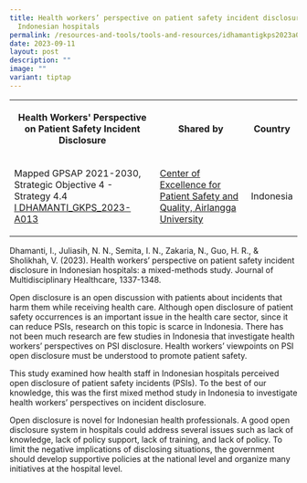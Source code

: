 ```yaml
---
title: Health workers’ perspective on patient safety incident disclosure in
  Indonesian hospitals
permalink: /resources-and-tools/tools-and-resources/idhamantigkps2023a013/
date: 2023-09-11
layout: post
description: ""
image: ""
variant: tiptap
---
```

<table><tbody><tr><th rowspan="1" colspan="1"><p>Health Workers' Perspective on Patient Safety Incident Disclosure</p></th><th rowspan="1" colspan="1"><p>Shared by</p></th><th rowspan="1" colspan="1"><p>Country</p></th></tr><tr><td rowspan="1" colspan="1"><p>Mapped GPSAP 2021-2030, Strategic Objective 4 - Strategy 4.4<br><a href="/files/i dhamanti_gkps_2023-a013.pdf" rel="noopener noreferrer nofollow" target="_blank">I DHAMANTI_GKPS_2023-A013</a></p></td><td rowspan="1" colspan="1"><p><a href="https://scholar.unair.ac.id/en/organisations/center-for-patient-safety-research" rel="noopener noreferrer nofollow" target="_blank">Center of Excellence for Patient Safety and Quality, Airlangga University</a></p></td><td rowspan="1" colspan="1"><p>Indonesia</p></td></tr></tbody></table><p>Dhamanti, I., Juliasih, N. N., Semita, I. N., Zakaria, N., Guo, H. R., &amp; Sholikhah, V. (2023). Health workers’ perspective on patient safety incident disclosure in Indonesian hospitals: a mixed-methods study. Journal of Multidisciplinary Healthcare, 1337-1348.</p><p>Open disclosure is an open discussion with patients about incidents that harm them while receiving health care. Although open disclosure of patient safety occurrences is an important issue in the health care sector, since it can reduce PSIs, research on this topic is scarce in Indonesia. There has not been much research are few studies in Indonesia that investigate health workers’ perspectives on PSI disclosure. Health workers’ viewpoints on PSI open disclosure must be understood to promote patient safety.</p><p>This study examined how health staff in Indonesian hospitals perceived open disclosure of patient safety incidents (PSIs). To the best of our knowledge, this was the first mixed method study in Indonesia to investigate health workers’ perspectives on incident disclosure.</p><p>Open disclosure is novel for Indonesian health professionals. A good open disclosure system in hospitals could address several issues such as lack of knowledge, lack of policy support, lack of training, and lack of policy. To limit the negative implications of disclosing situations, the government should develop supportive policies at the national level and organize many initiatives at the hospital level.</p>